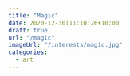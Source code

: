 ```yaml
---
title: "Magic"
date: 2020-12-30T11:10:26+10:00
draft: true
url: "/magic"
imageUrl: "/interests/magic.jpg"
categories:
  - art
---
```

